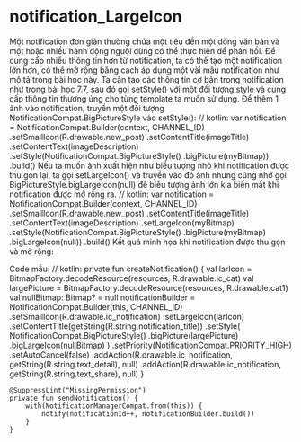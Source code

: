 # notification_LargeIcon
Một notification đơn giản thường chứa một tiêu đền một dòng văn bản và một hoặc nhiều hành động người dùng có thể thực hiện để phản hồi.
Để cung cấp nhiều thông tin hơn từ notification, ta có thể tạo một notification lớn hơn, có thể mở rộng bằng cách áp dụng một vài mẫu notification như mô tả trong bài học này.
Ta cần tạo các thông tin cơ bản trong notification như trong bài học 7.7, sau đó gọi setStyle() với một đối tượng style và cung cấp thông tin thương ứng cho từng template ta muốn sử dụng.
Để thêm 1 ảnh vào notification, truyền một đối tượng NotificationCompat.BigPictureStyle vào setStyle():
// kotlin:
var notification = NotificationCompat.Builder(context, CHANNEL_ID)
        .setSmallIcon(R.drawable.new_post)
        .setContentTitle(imageTitle)
        .setContentText(imageDescription)
        .setStyle(NotificationCompat.BigPictureStyle()
                .bigPicture(myBitmap))
        .build()
Nếu ta muốn ảnh xuất hiện như biểu tượng nhỏ khi notification được thu gọn lại, ta gọi setLargeIcon() và truyền vào đó ảnh nhưng cũng nhớ gọi BigPictureStyle.bigLargeIcon(null) để biểu tượng ảnh lớn kia biến mất khi notification được mở rộng ra.
// kotlin:
var notification = NotificationCompat.Builder(context, CHANNEL_ID)
        .setSmallIcon(R.drawable.new_post)
        .setContentTitle(imageTitle)
        .setContentText(imageDescription)
        .setLargeIcon(myBitmap)
        .setStyle(NotificationCompat.BigPictureStyle()
                .bigPicture(myBitmap)
                .bigLargeIcon(null))
        .build()
Kết quả minh họa khi notification được thu gọn và mở rộng:


Code mẫu:
// kotlin:
private fun createNotification() {
        val larIcon = BitmapFactory.decodeResource(resources, R.drawable.ic_cat)
        val largePicture = BitmapFactory.decodeResource(resources, R.drawable.cat1)
        val nullBitmap: Bitmap? = null
        notificationBuilder = NotificationCompat.Builder(this, CHANNEL_ID)
            .setSmallIcon(R.drawable.ic_notification)
            .setLargeIcon(larIcon)
            .setContentTitle(getString(R.string.notification_title))
            .setStyle(
                NotificationCompat.BigPictureStyle()
                    .bigPicture(largePicture)
                    .bigLargeIcon(nullBitmap)
            )
            .setPriority(NotificationCompat.PRIORITY_HIGH)
            .setAutoCancel(false)
            .addAction(R.drawable.ic_notification, getString(R.string.text_detail), null)
            .addAction(R.drawable.ic_notification, getString(R.string.text_share), null)
    }

    @SuppressLint("MissingPermission")
    private fun sendNotification() {
        with(NotificationManagerCompat.from(this)) {
            notify(notificationId++, notificationBuilder.build())
        }
    }
